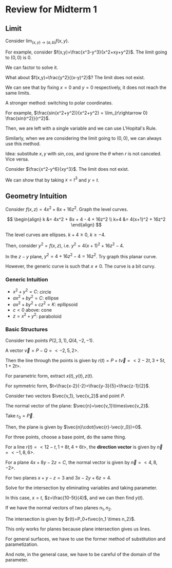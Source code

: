 # Review for Midterm 1

## Limit

Consider $\lim_{(x,y)\rightarrow(a,b)} f(x,y)$.

For example, consider $f(x,y)=\frac{x^3-y^3}{x^2+xy+y^2}$. The limit going to $(0,0)$ is $0$.

We can factor to solve it.

What about $f(x,y)=\frac{y^2}{(x-y)^2}$? The limit does not exist.

We can see that by fixing $x=0$ and $y=0$ respectively, it does not reach the same limits.

A stronger method: switching to polar coordinates.

For example, $\frac{sin(x^2+y^2)}{x^2+y^2} = \lim_{r\rightarrow 0} \frac{sin(r^2)}{r^2}$.

Then, we are left with a single variable and we can use L'Hopital's Rule.

Similarly, when we are considering the limit going to $(0,0)$, we can always use this method.

Idea: substitute $x,y$ with $sin,cos$, and ignore the $\theta$ when $r$ is not canceled. Vice versa.

Consider $\frac{x^2-y^6}{xy^3}$. The limit does not exist.

We can show that by taking $x=t^3$ and $y=t$.

## Geometry Intuition

Consider $f(x,z)=4x^2+8x+16z^2$. Graph the level curves.

$$ \begin{align}
  k &= 4x^2 + 8x + 4 - 4 + 16z^2 \\
  k+4 &= 4(x+1)^2 + 16z^2
\end{align} $$

The level curves are ellipses. $k+4\geq0$, $k\geq-4$.

Then, consider $y^2=f(x,z)$, i.e. $y^2=4(x+1)^2+16z^2-4$.

In the $z-y$ plane, $y^2=4+16z^2-4=16z^2$. Try graph this planar curve.

However, the generic curve is such that $x\neq0$. The curve is a bit curvy.

### Generic Intuition

- $x^2+y^2=C$: circle
- $ax^2+by^2=C$: ellipse
- $ax^2+by^2+cz^2=K$: epllipsoid
- $c<0$ above: cone
- $z=x^2+y^2$: paraboloid

### Basic Structures

Consider two points $P(2,3,1), Q(4,-2,-1)$.

A vector $\vec{v}=P-Q=<-2,5,2>$.

Then the line through the points is given by $r(t)=P+t\vec{v}=<2-2t,3+5t,1+2t>$.

For parametric form, extract $x(t), y(t), z(t)$.

For symmetric form, $t=\frac{x-2}{-2}=\frac{y-3}{5}=\frac{z-1}{2}$.

Consider two vectors $\vec{v_1}, \vec{v_2}$ and point $P$.

The normal vector of the plane: $\vec{n}=\vec{v_1}\times\vec{v_2}$.

Take $r_0=\vec{P}$.

Then, the plane is given by $\vec{n}\cdot(\vec{r}-\vec{r_0})=0$.

For three points, choose a base point, do the same thing.

For a line $r(t)=<12-t,1+8t,4+6t>$, the __direction vector__ is given by $\vec{n}=<-1,8,6>$.

For a plane $4x+8y-2z=C$, the normal vector is given by $\vec{n}=<4,8,-2>$.

For two planes $x+y-z=3$ and $3x-2y+6z=4$.

Solve for the intersection by eliminating variables and taking parameter.

In this case, $x=t$, $z=\frac{10-5t}{4}$, and we can then find $y(t)$.

If we have the normal vectors of two planes $n_1,n_2$.

The intersection is given by $r(t)=P_0+t\vec{n_1 \times n_2}$.

This only works for planes because plane intersection gives us lines.

For general surfaces, we have to use the former method of substitution and parametization.

And note, in the general case, we have to be careful of the domain of the parameter.


